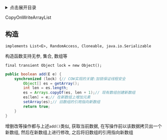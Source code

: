 <details>
<summary>点击展开目录</summary>
<!-- TOC -->

- [构造](#构造)

<!-- /TOC -->
</details>

CopyOnWriteArrayList

## 构造

`implements List<E>, RandomAccess, Cloneable, java.io.Serializable`

构造函数支持无参, 集合, 数组等

`final transient Object lock = new Object();`


```Java
public boolean add(E e) {
    synchronized (lock) {// COW实现的关键:加锁保证线程安全
        Object[] es = getArray();
        int len = es.length;
        es = Arrays.copyOf(es, len + 1);// 现有数组创建新数组
        es[len] = e;// 在新数组上增加元素
        setArray(es);// 旧数组的引用指向新数组
        return true;
    }
}
```

增删改等操作都与上述`add()`类似, 获取当前数据, 在写操作前以该数据拷贝出一个新数组, 然后在新数组上进行修改, 之后将旧数组的引用指向新数组


